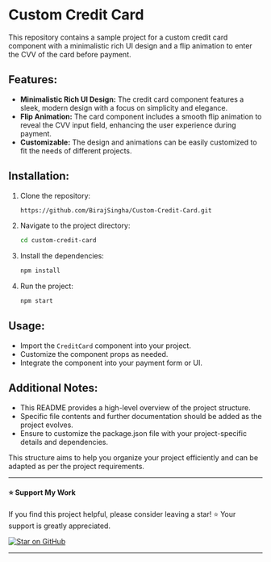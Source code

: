 # Custom Credit Card

This repository contains a sample project for a custom credit card component with a minimalistic rich UI design and a flip animation to enter the CVV of the card before payment.

## Features:

- **Minimalistic Rich UI Design:** The credit card component features a sleek, modern design with a focus on simplicity and elegance.
- **Flip Animation:** The card component includes a smooth flip animation to reveal the CVV input field, enhancing the user experience during payment.
- **Customizable:** The design and animations can be easily customized to fit the needs of different projects.

## Installation:

1. Clone the repository:
    ```sh
    https://github.com/BirajSingha/Custom-Credit-Card.git
    ```

2. Navigate to the project directory:
    ```sh
    cd custom-credit-card
    ```

3. Install the dependencies:
    ```sh
    npm install
    ```

4. Run the project:
    ```sh
    npm start
    ```

## Usage:

- Import the `CreditCard` component into your project.
- Customize the component props as needed.
- Integrate the component into your payment form or UI.

## Additional Notes:

- This README provides a high-level overview of the project structure.
- Specific file contents and further documentation should be added as the project evolves.
- Ensure to customize the package.json file with your project-specific details and dependencies.

This structure aims to help you organize your project efficiently and can be adapted as per the project requirements.

---

#### ⭐ **Support My Work**

If you find this project helpful, please consider leaving a star! ⭐ Your support is greatly appreciated.

[![Star on GitHub](https://img.shields.io/github/stars/birajsingha/Custom-Credit-Card.git?style=social)](https://github.com/BirajSingha/Custom-Credit-Card.git)

---
